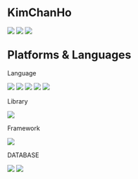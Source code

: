 <span style="font-size:25px">KimChanHo</span>
----
<p align="left">
	<a href="">
		<img src="https://img.shields.io/badge/kcho1128@naver.com-6DB33F?style=flat&logo=gmail&logoColor=white"></a>
	<a href="">
		<img src="https://img.shields.io/badge/chgim1128@gmail.com-ff0000?style=flat&logo=gmail&logoColor=white"></a>
	<a href="https://github.com/chgim">
		<img src="https://img.shields.io/badge/chgim's github-%23121011.svg?style=flat&logo=github&logoColor=white"></a>
</p>

<span style="font-size:25px">Platforms & Languages</span>
---
<p>Language</p>
<p>
	<img src="https://img.shields.io/badge/html-ff7f00?style=flat&logo=html5&logoColor=white">
	<img src="https://img.shields.io/badge/css-0067a3?style=flat&logo=css3&logoColor=white">
	<img src="https://img.shields.io/badge/javascript-ffd400?style=flat&logo=javascript&logoColor=white">
	<img src="https://img.shields.io/badge/java-007396?style=flat&logo=java&logoColor=white">
	<img src="https://img.shields.io/badge/python-3776AB?style=flat&logo=python&logoColor=white">
</p>
<p>Library</p>
<p>
	<img src="https://img.shields.io/badge/react-50bcdf?style=flat&logo=react&logoColor=white">
</p>
<p>Framework</p>
<p>
	<img src="https://img.shields.io/badge/Spring Boot-6DB33F?style=flat&logo=Spring Boot&logoColor=white">
	
</p>
<p>DATABASE</p>
<p>
	<img src="https://img.shields.io/badge/mysql-4479A1?style=flat&logo=mysql&logoColor=white">
	<img src="https://img.shields.io/badge/oracle-4479A1?style=flat&logo=oracle&logoColor=white">
</p>

